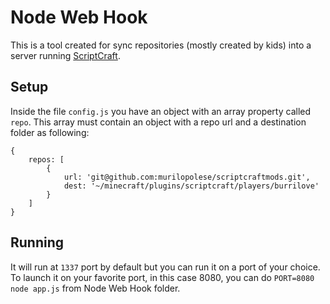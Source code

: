 # Node Web Hook

This is a tool created for sync repositories (mostly created by kids) into a server running [ScriptCraft](http://scriptcraft.org).

## Setup

Inside the file `config.js` you have an object with an array property called `repo`. This array must contain an object with a repo url and a destination folder as following:

	{
		repos: [
			{
				url: 'git@github.com:murilopolese/scriptcraftmods.git',
				dest: '~/minecraft/plugins/scriptcraft/players/burrilove'
			}
		]
	}

## Running

It will run at `1337` port by default but you can run it on a port of your choice. To launch it on your favorite port, in this case 8080, you can do `PORT=8080 node app.js` from Node Web Hook folder.

